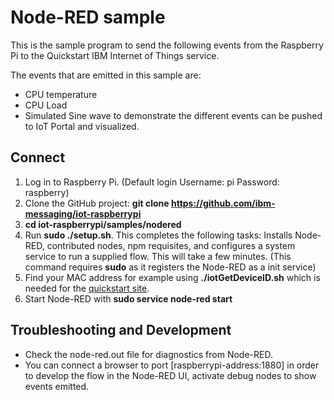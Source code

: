 Node-RED sample
===============

This is the sample program to send the following events from the Raspberry Pi to the Quickstart IBM Internet of Things service.

The events that are emitted in this sample are:

+ CPU temperature
+ CPU Load
+ Simulated Sine wave to demonstrate the different events can be pushed to IoT Portal and visualized.


Connect
-------

1. Log in to Raspberry Pi. (Default login Username: pi Password: raspberry)
2. Clone the GitHub project: __git clone https://github.com/ibm-messaging/iot-raspberrypi__
3. __cd iot-raspberrypi/samples/nodered__
4. Run __sudo ./setup.sh__. This completes the following tasks:
   Installs Node-RED, contributed nodes, npm requisites, and configures a system service to run a supplied flow.
   This will take a few minutes. (This command requires __sudo__ as it registers the Node-RED as a init service)
5. Find your MAC address for example using __./iotGetDeviceID.sh__ which is needed for the [quickstart site](http://quickstart.internetofthings.ibmcloud.com).
6. Start Node-RED with __sudo service node-red start__


Troubleshooting and Development
---------------------------
+ Check the node-red.out file for diagnostics from Node-RED.
+ You can connect a browser to port [raspberrypi-address:1880] in order to develop the flow in the Node-RED UI, activate debug nodes to show events emitted.
